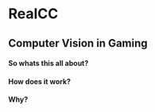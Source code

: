 # RealCC
## Computer Vision in Gaming
#### So whats this all about?

#### How does it work?

#### Why?
